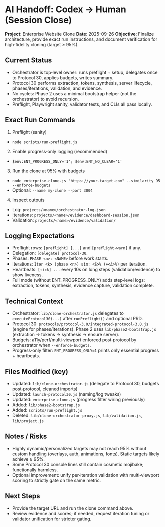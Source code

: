 # AI Handoff: Codex → Human (Session Close)

**Project**: Enterprise Website Clone
**Date**: 2025-09-26
**Objective**: Finalize architecture, provide exact run instructions, and document verification for high‑fidelity cloning (target ≥ 95%).

## Current Status
- Orchestrator is top‑level owner: runs preflight + setup, delegates once to Protocol 30, applies budgets, writes summary.
- Protocol 30 performs extraction, tokens, synthesis, server lifecycle, phases/iterations, validation, and evidence.
- No cycles: Phase 2 uses a minimal bootstrap helper (not the orchestrator) to avoid recursion.
- Preflight, Playwright sanity, validator tests, and CLIs all pass locally.

## Exact Run Commands
1) Preflight (sanity)
- `node scripts/run-preflight.js`

2) Enable progress‑only logging (recommended)
- `$env:ENT_PROGRESS_ONLY='1'; $env:ENT_NO_CLEAR='1'`

3) Run the clone at 95% with budgets
- `node enterprise-clone.js "https://your-target.com" --similarity 95 --enforce-budgets`
- Optional: `--name my-clone --port 3004`

4) Inspect outputs
- Log: `projects/<name>/orchestrator-log.json`
- Iterations: `projects/<name>/evidence/dashboard-session.json`
- Validation: `projects/<name>/evidence/validation/`

## Logging Expectations
- Preflight rows: `[preflight] [...]` and `[preflight-warn]` if any.
- Delegation: `[delegate] protocol-30`.
- Phases: `PHASE <n>: <NAME>` before work starts.
- Iterations: `Iter <k> (phase <n>) sim: <S>% (+<Δ>%)` per iteration.
- Heartbeats: `[tick] ...` every 10s on long steps (validation/evidence) to show liveness.
- Full mode (without ENT_PROGRESS_ONLY) adds step‑level logs: extraction, tokens, synthesis, evidence capture, validation complete.

## Technical Context
- Orchestrator: `lib/clone-orchestrator.js` delegates to `executeProtocol30(...)` after `runPreflight()` and optional PRD.
- Protocol 30: `protocols/protocol-3.0/integrated-protocol-3.0.js` (engine for phases/iterations). Phase 2 uses `lib/phase2-bootstrap.js` (extraction → tokens → synthesis → ensure server).
- Budgets: a11y/perf/multi‑viewport enforced post‑protocol by orchestrator when `--enforce-budgets`.
- Progress‑only filter: `ENT_PROGRESS_ONLY=1` prints only essential progress + heartbeats.

## Files Modified (key)
- Updated: `lib/clone-orchestrator.js` (delegate to Protocol 30, budgets post‑protocol, cleaned imports)
- Updated: `launch-protocol30.js` (naming/log tweaks)
- Updated: `enterprise-clone.js` (progress filter wiring previously)
- Added: `lib/phase2-bootstrap.js`
- Added: `scripts/run-preflight.js`
- Deleted: `lib/clone-orchestrator-proxy.js`, `lib/validation.js`, `lib/project.js`

## Notes / Risks
- Highly dynamic/personalized targets may not reach 95% without custom handling (overlays, auth, animations, fonts). Static targets likely achieve ≥ 95%.
- Some Protocol 30 console lines still contain cosmetic mojibake; functionally harmless.
- Optional improvement: unify per‑iteration validation with multi‑viewport scoring to strictly gate on the same metric.

## Next Steps
- Provide the target URL and run the clone command above.
- Review evidence and scores; if needed, request iteration tuning or validator unification for stricter gating.

